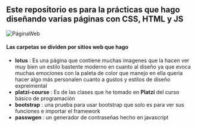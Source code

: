 ## Este repositorio es para la prácticas que hago diseñando varias páginas con **CSS**, **HTML** y **JS** 

![PáginaWeb](https://th.bing.com/th/id/OIP.v2TAZuWDPGisLglbSUaNPAAAAA?rs=1&pid=ImgDetMain)

#### Las carpetas se dividen por sitios web que hago 

- **lotus** :
  Es una página que contiene muchas imagenes que la hacen ver muy bien
  un estilo bastente moderno en cuanto al diseño ya que evoca muchas emociones
  con la paleta de color que manejo en ella queria hacer algo más personalen cuanto a gustos y estilos de diseño expreimental
- **platzi-course** :
    Es de las clases que he tomado en **Platzi** del curso básico de programación 
- **bootstrap** : 
    una prueba para usar bootstrap que solo es para ver sus funciones e importar el framework
- **passwgen** :
    un generador de contraseñas hecho en javascript


  
